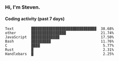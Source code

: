 ### Hi, I'm Steven.

#### Coding activity (past 7 days)
```
Text        ▓▓▓▓▓▓▓▓▓▓▓▓▓▓▓▓▓▓▓▓▓▓▓▓▓▓▓▓▓▓  38.68%
other       ▓▓▓▓▓▓▓▓▓▓▓▓▓▓▓▓                21.74%
JavaScript  ▓▓▓▓▓▓▓▓▓▓▓▓▓                   17.50%
Bash        ▓▓▓▓▓▓▓▓▓                       11.76%
C           ▓▓▓▓                             5.77%
Rust        ▓                                2.31%
Handlebars  ▓                                2.25%
```
